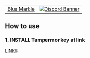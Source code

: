 <table>
  <tr>
    <td><a href="#blue-marble">Blue Marble</a></td>
    <td valign="top" rowspan="99"><a href="https://discord.gg/romeda"><img alt="Discord Banner" src="https://discord.com/api/guilds/1369623216728965160/widget.png?style=banner4"></a></td>
  </tr>
</table>
<h2>How to use</h2>
<h3>1. INSTALL Tampermonkey at link</h3>
<a href="https://chromewebstore.google.com/detail/tampermonkey/dhdgffkkebhmkfjojejmpbldmpobfkfo?hl=ja">LINK⛓️</a>
